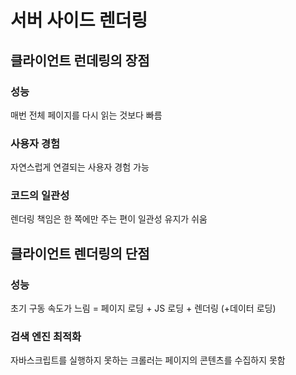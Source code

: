 
# 서버 사이드 렌더링

## 클라이언트 런데링의 장점

### 성능
매번 전체 페이지를 다시 읽는 것보다 빠름  

### 사용자 경험
자연스럽게 연결되는 사용자 경험 가능  

### 코드의 일관성
렌더링 책임은 한 쪽에만 주는 편이 일관성 유지가 쉬움  

## 클라이언트 렌더링의 단점

### 성능
초기 구동 속도가 느림 = 페이지 로딩 + JS 로딩 + 렌더링 (+데이터 로딩)  

### 검색 엔진 최적화
자바스크립트를 실행하지 못하는 크롤러는 페이지의 콘텐츠를 수집하지 못함  

